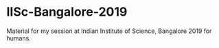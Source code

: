 # IISc-Bangalore-2019
Material for my session at Indian Institute of Science, Bangalore 2019 for humans.
